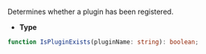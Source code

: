 Determines whether a plugin has been registered.

- **Type**

```ts
function IsPluginExists(pluginName: string): boolean;
```
